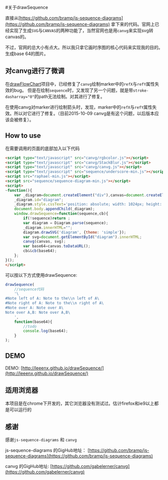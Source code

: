 #关于drawSequence

直接从[https://github.com/bramp/js-sequence-diagrams](https://github.com/bramp/js-sequence-diagrams) 拿下来的代码。官网上已经实现了生成`SVG`与`CANVAS`的两种功能了，当然官网也是用`canvg`来实现svg转canvas的。

不过，官网的总大小有点大。所以我只拿它画时序图的核心代码来实现我的目的。生成base 64的图片。

## 对canvg进行了微调

在[drawFlowChart](https://github.com/leeenx/drawFlowChart)项目中，已经修复了`canvg`绘制marker中的`refX`与`refY`属性失效的bug。
但是在绘制`sequence`时，又发现了另一个问题，就是带`stroke-dasharray="0"`的path无法绘制。对其进行了修复。

在使用canvg对marker进行绘制箭头时，发现，marker中的`refX`与`refY`属性失效。所以对它进行了修复。（目前2015-10-09 canvg是有这个问题，以后版本应该会被修复）。

## How to use

在需要调用的页面的底部加入以下代码

```html
<script type="text/javascript" src="canvg/rgbcolor.js"></script> 
<script type="text/javascript" src="canvg/StackBlur.js"></script>
<script type="text/javascript" src="canvg/canvg.js"></script>
<script type="text/javascript" src="sequence/underscore-min.js"></script>
<script src="raphael-min.js"></script>
<script src="sequence/sequence-diagram-min.js"></script>
<script>
~function(){
    var _diagram=document.createElement("div"),canvas=document.createElement("canvas");
    _diagram.id="diagram";
    _diagram.style.cssText='position: absolute; width: 1024px; height: 1024px; left: -1024px; top: -1024px; visibility: hidden;';
    document.body.appendChild(_diagram);
    window.drawSequence=function(sequence,cb){
        if(!sequence)return ;
        var diagram = Diagram.parse(sequence);
        _diagram.innerHTML="";
        diagram.drawSVG('diagram', {theme: 'simple'});
        var svg=document.getElementById("diagram").innerHTML;
        canvg(canvas, svg);
        var base64=canvas.toDataURL();
        cb&&cb(base64);
    };
}();
</script>
```

可以按以下方式使用drawSequence:

```javascript
drawSequence(
    //sequence代码
    '\
#Note left of A: Note to the\\n left of A\
#Note right of A: Note to the\\n right of A\
#Note over A: Note over A\
Note over A,B: Note over A,B\
    ',
    function(base64){
        //todo
        console.log(base64);
    }
);
```

## DEMO

DEMO: [http://leeenx.github.io/drawSequence/](http://leeenx.github.io/drawSequence/)

## 适用浏览器

本项目是在chrome下开发的，其它浏览器没有测试过。估计firefox和ie9以上都是可以运行的

## 感谢

感谢`js-sequence-diagrams` 和 `canvg`

js-sequence-diagrams 的GigHub地址： [https://github.com/bramp/js-sequence-diagrams](https://github.com/bramp/js-sequence-diagrams)

canvg 的GigHub地址: [https://github.com/gabelerner/canvg](https://github.com/gabelerner/canvg)


